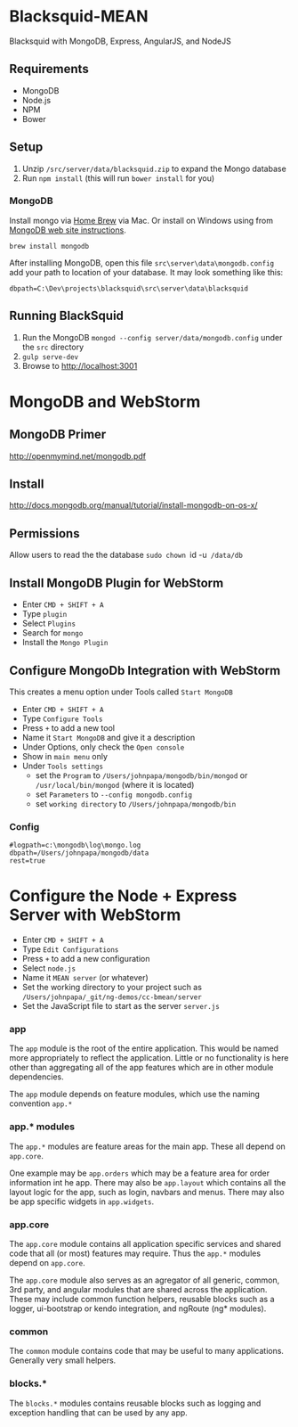 # Blacksquid-MEAN
Blacksquid with MongoDB, Express, AngularJS, and NodeJS

## Requirements
- MongoDB
- Node.js
- NPM
- Bower

## Setup
1. Unzip `/src/server/data/blacksquid.zip` to expand the Mongo database
2. Run `npm install` (this will run `bower install` for you)

### MongoDB
Install mongo via [Home Brew](http://brew.sh/) via Mac. Or install on Windows using from [MongoDB web site instructions](http://www.mongodb.org/downloads).

    brew install mongodb

After installing MongoDB, open this file `src\server\data\mongodb.config` add your path to location of your database. It may look something like this:

```
dbpath=C:\Dev\projects\blacksquid\src\server\data\blacksquid
```

## Running BlackSquid
1. Run the MongoDB `mongod --config server/data/mongodb.config` under the `src` directory
2. `gulp serve-dev`
4. Browse to [http://localhost:3001](http://localhost:3001)

# MongoDB and WebStorm

## MongoDB Primer
http://openmymind.net/mongodb.pdf

## Install
http://docs.mongodb.org/manual/tutorial/install-mongodb-on-os-x/

## Permissions
Allow users to read the the database
`sudo chown `id -u` /data/db`

## Install MongoDB Plugin for WebStorm
- Enter `CMD + SHIFT + A`
- Type `plugin`
- Select `Plugins`
- Search for `mongo`
- Install the `Mongo Plugin`

## Configure MongoDb Integration with WebStorm

This creates a menu option under Tools called `Start MongoDB`

- Enter `CMD + SHIFT + A`
- Type `Configure Tools`
- Press `+` to add a new tool
- Name it `Start MongoDB` and give it a description
- Under Options, only check the `Open console`
- Show in `main menu` only
- Under `Tools settings`
    - set the `Program` to `/Users/johnpapa/mongodb/bin/mongod` or `/usr/local/bin/mongod` (where it is located)
    - set `Parameters` to `--config mongodb.config`
    - set  `working directory` to `/Users/johnpapa/mongodb/bin`

### Config
    #logpath=c:\mongodb\log\mongo.log
    dbpath=/Users/johnpapa/mongodb/data
    rest=true

# Configure the Node + Express Server with WebStorm
- Enter `CMD + SHIFT + A`
- Type `Edit Configurations`
- Press `+` to add a new configuration
- Select `node.js`
- Name it `MEAN server` (or whatever)
- Set the working directory to your project such as `/Users/johnpapa/_git/ng-demos/cc-bmean/server`
- Set the JavaScript file to start as the server `server.js`

### app
The `app` module is the root of the entire application. This would be named more appropriately to reflect the application. Little or no functionality is here other than aggregating all of the app features which are in other module dependencies.

The `app` module depends on feature modules, which use the naming convention `app.*`

### app.* modules
The `app.*` modules are feature areas for the main app. These all depend on `app.core`.

One example may be `app.orders` which may be a feature area for order information int he app. There may also be `app.layout` which contains all the layout logic for the app, such as login, navbars and menus. There may also be app specific widgets in `app.widgets`.

### app.core
The `app.core` module contains all application specific services and shared code that all (or most) features may require. Thus the `app.*` modules depend on `app.core`.

The `app.core` module also serves as an agregator of all generic, common, 3rd party, and angular modules that are shared across the application. These may include common function helpers, reusable blocks such as a logger, ui-bootstrap or kendo integration, and ngRoute (ng* modules).

### common
The `common` module contains code that may be useful to many applications. Generally very small helpers.

### blocks.*
The `blocks.*` modules contains reusable blocks such as logging and exception handling that can be used by any app.